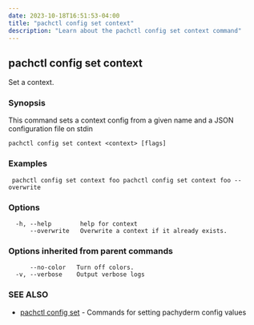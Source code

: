 ```yaml
---
date: 2023-10-18T16:51:53-04:00
title: "pachctl config set context"
description: "Learn about the pachctl config set context command"
---
```


## pachctl config set context

Set a context.

### Synopsis

This command sets a context config from a given name and a JSON configuration file on stdin

```
pachctl config set context <context> [flags]
```

### Examples

```
 pachctl config set context foo pachctl config set context foo --overwrite
```

### Options

```
  -h, --help        help for context
      --overwrite   Overwrite a context if it already exists.
```

### Options inherited from parent commands

```
      --no-color   Turn off colors.
  -v, --verbose    Output verbose logs
```

### SEE ALSO

* [pachctl config set](../pachctl_config_set)	 - Commands for setting pachyderm config values

